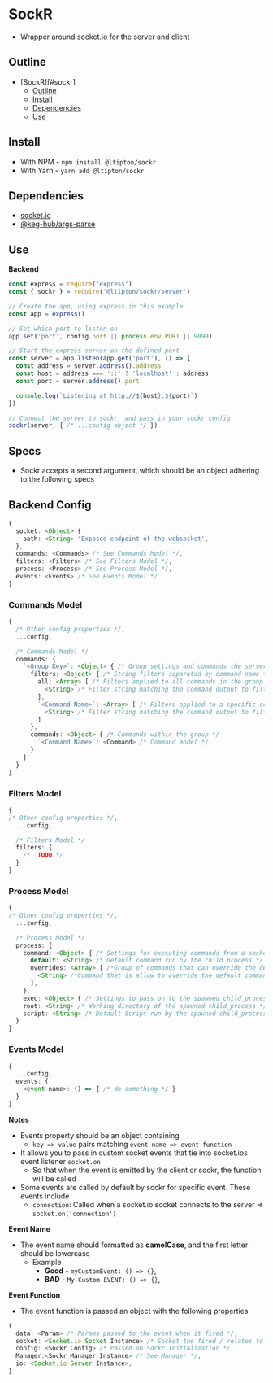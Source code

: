 # SockR
* Wrapper around socket.io for the server and client

## Outline
- [SockR][#sockr]
  - [Outline](#outline)
  - [Install](#install)
  - [Dependencies](#dependencies)
  - [Use](#use)

## Install
* With NPM - `npm install @ltipton/sockr`
* With Yarn - `yarn add @ltipton/sockr`

## Dependencies
* [socket.io](https://www.npmjs.com/package/socket.io)
* [@keg-hub/args-parse](https://www.npmjs.com/package/@keg-hub/args-parse)

## Use
**Backend**
```js
const express = require('express')
const { sockr } = require('@ltipton/sockr/server')

// Create the app, using express in this example
const app = express()

// Set which port to listen on
app.set('port', config.port || process.env.PORT || 9090)

// Start the express server on the defined port
const server = app.listen(app.get('port'), () => {
  const address = server.address().address
  const host = address === '::' ? 'localhost' : address
  const port = server.address().port

  console.log(`Listening at http://${host}:${port}`)
})

// Connect the server to sockr, and pass in your sockr config
sockr(server, { /* ...config object */ })

```

## Specs
* Sockr accepts a second argument, which should be an object adhering to the following specs

## Backend Config
```ts
{
  socket: <Object> {
    path: <String> 'Exposed endpoint of the websocket',
  },
  commands: <Commands> /* See Commands Model */,
  filters: <Filters> /* See Filters Model */,
  process: <Process> /* See Process Model */,
  events: <Events> /* See Events Model */
}
```
### Commands Model
```ts
{
  /* Other config properties */,
  ...config,

  /* Commands Model */
  commands: {
    `<Group Key>`: <Object> { /* Group settings and commands the server is allowed to run */
      filters: <Object> { /* String filters separated by command name */
        all: <Array> [ /* Filters applied to all commands in the group */
          <String> /* Filter string matching the command output to filter out */
        ],
        `<Command Name>`: <Array> [ /* Filters applied to a specific command */
          <String> /* Filter string matching the command output to filter out */
        ]
      },
      commands: <Object> { /* Commands within the group */
        `<Command Name>`: <Command> /* Command model */
      }
    }
  }
}
```

### Filters Model
```ts
{
/* Other config properties */,
  ...config,

  /* Filters Model */
  filters: {
    /*  TODO */
  }
}
```

### Process Model
```ts
{
/* Other config properties */,
  ...config,

  /* Process Model */
  process: {
    command: <Object> { /* Settings for executing commands from a socket request */
      default: <String> /* Default command run by the child process */ ('/bin/bash'),
      overrides: <Array> [ /*Group of commands that can override the default*/
        <String> /*Command that is allow to override the default command*/
      ],
    },
    exec: <Object> { /* Settings to pass on to the spawned child_process */ },
    root: <String> /* Working directory of the spawned child_process */ (process.cwd()),
    script: <String> /* Default Script run by the spawned child_process */ (scripts/exec.sh),
  }
}
```

### Events Model
```ts
{
  ...config,
  events: {
    <event-name>: () => { /* do something */ }
  }
}
```
**Notes**
* Events property should be an object containing
  * `key => value` pairs matching `event-name => event-function`
* It allows you to pass in custom socket events that tie into socket.ios event listener `socket.on`
  * So that when the event is emitted by the client or sockr, the function will be called
* Some events are called by default by sockr for specific event. These events include
  * `connection`: Called when a socket.io socket connects to the server => `socket.on('connection')`

**Event Name**
* The event name should formatted as **camelCase**, and the first letter should be lowercase
  * Example
    * **Good** - `myCustomEvent: () => {}`,
    * **BAD** - `My-Custom-EVENT: () => {}`,

**Event Function**
* The event function is passed an object with the following properties
```ts
{
  data: <Param> /* Params passed to the event when it fired */,
  socket: <Socket.io Socket Instance> /* Socket the fired / relates to the event */,
  config: <Sockr Config> /* Passed on Sockr Initialization */,
  Manager:<Sockr Manager Instance> /* See Manager */,
  io: <Socket.io Server Instance>,
}
```